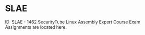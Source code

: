 # SLAE
ID: SLAE - 1462
SecurityTube Linux Assembly Expert Course Exam Assignments are located here.
